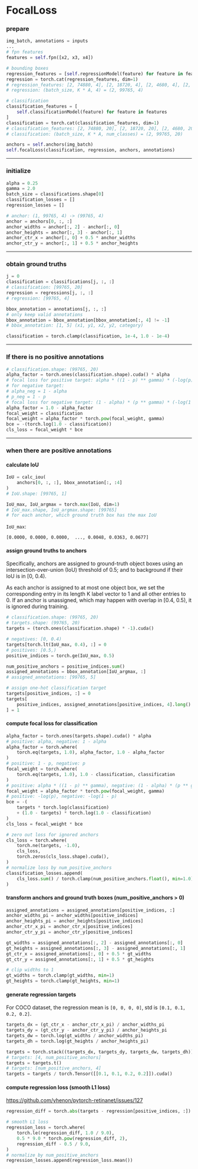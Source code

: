 # FocalLoss

### prepare

```python
img_batch, annotations = inputs
...
# fpn features
features = self.fpn([x2, x3, x4])

# bounding boxes
regression_features = [self.regressionModel(feature) for feature in features]
regression = torch.cat(regression_features, dim=1)
# regression_features: [2, 74880, 4], [2, 18720, 4], [2, 4680, 4], [2, 1170, 4], [2, 315, 4]
# regression: (batch_size, K * A, 4) = (2, 99765, 4) 

# classification
classification_features = [
    self.classificationModel(feature) for feature in features
]
classification = torch.cat(classification_features, dim=1)
# classification_features: [2, 74880, 20], [2, 18720, 20], [2, 4680, 20], [2, 1170, 20], [2, 315, 20]
# classification: (batch_size, K * A, num_classes) = (2, 99765, 20) 

anchors = self.anchors(img_batch)
self.focalLoss(classification, regression, anchors, annotations)
```

---

### initialize

```python
alpha = 0.25
gamma = 2.0
batch_size = classifications.shape[0]
classification_losses = []
regression_losses = []

# anchor: (1, 99765, 4) -> (99765, 4) 
anchor = anchors[0, :, :]
anchor_widths = anchor[:, 2] - anchor[:, 0]
anchor_heights = anchor[:, 3] - anchor[:, 1]
anchor_ctr_x = anchor[:, 0] + 0.5 * anchor_widths
anchor_ctr_y = anchor[:, 1] + 0.5 * anchor_heights
```

---

### obtain ground truths

```python
j = 0
classification = classifications[j, :, :]
# classification: [99765, 20]
regression = regressions[j, :, :]
# regression: [99765, 4]

bbox_annotation = annotations[j, :, :]
# only keep valid annotations
bbox_annotation = bbox_annotation[bbox_annotation[:, 4] != -1]
# bbox_annotation: [1, 5] (x1, y1, x2, y2, category)

classification = torch.clamp(classification, 1e-4, 1.0 - 1e-4)
```

---

### If there is no positive annotations

```python
# classification.shape: (99765, 20)
alpha_factor = torch.ones(classification.shape).cuda() * alpha
# focal loss for positive target: alpha * ((1 - p) ** gamma) * (-log(p))
# for negative target:
# alpha_neg = 1 - alpha
# p_neg = 1 - p
# focal loss for negative target: (1 - alpha) * (p ** gamma) * (-log(1 - p))
alpha_factor = 1.0 - alpha_factor
focal_weight = classification
focal_weight = alpha_factor * torch.pow(focal_weight, gamma)
bce = -(torch.log(1.0 - classification))
cls_loss = focal_weight * bce
```

---

### when there are positive annotations

#### calculate IoU

```python
IoU = calc_iou(
    anchors[0, :, :], bbox_annotation[:, :4]
)
# IoU.shape: [99765, 1]

IoU_max, IoU_argmax = torch.max(IoU, dim=1)
# IoU_max.shape, IoU_argmax.shape: [99765]
# for each anchor, which ground truth box has the max IoU
```

`IoU_max`:

```
[0.0000, 0.0000, 0.0000,  ..., 0.0048, 0.0363, 0.0677]
```

#### assign ground truths to anchors

Specifically, anchors are assigned to ground-truth object boxes using an intersection-over-union (IoU) threshold of 0.5; and to background if their IoU is in [0, 0.4). 

As each anchor is assigned to at most one object box, we set the corresponding entry in its length K label vector to 1 and all other entries to 0. If an anchor is unassigned, which may happen with overlap in [0.4, 0.5), it is ignored during training.

```python
# classification.shape: (99765, 20)
# targets.shape: (99765, 20)
targets = (torch.ones(classification.shape) * -1).cuda()

# negatives: [0, 0.4)
targets[torch.lt(IoU_max, 0.4), :] = 0
# positives: [0.5,)
positive_indices = torch.ge(IoU_max, 0.5)

num_positive_anchors = positive_indices.sum()
assigned_annotations = bbox_annotation[IoU_argmax, :]
# assigned_annotations: [99765, 5]

# assign one-hot classification target
targets[positive_indices, :] = 0
targets[
    positive_indices, assigned_annotations[positive_indices, 4].long()
] = 1
```

#### compute focal loss for classification

```python
alpha_factor = torch.ones(targets.shape).cuda() * alpha
# positive: alpha, negative: 1 - alpha
alpha_factor = torch.where(
    torch.eq(targets, 1.0), alpha_factor, 1.0 - alpha_factor
)
# positive: 1 - p, negative: p
focal_weight = torch.where(
    torch.eq(targets, 1.0), 1.0 - classification, classification
)
# positive: alpha * ((1 - p) ** gamma), negative: (1 - alpha) * (p ** gamma)
focal_weight = alpha_factor * torch.pow(focal_weight, gamma)
# positive: -log(p), negative: -log(1 - p)
bce = -(
    targets * torch.log(classification)
    + (1.0 - targets) * torch.log(1.0 - classification)
)
cls_loss = focal_weight * bce

# zero out loss for ignored anchors
cls_loss = torch.where(
    torch.ne(targets, -1.0),
    cls_loss,
    torch.zeros(cls_loss.shape).cuda(),
)
# normalize loss by num_positive_anchors
classification_losses.append(
    cls_loss.sum() / torch.clamp(num_positive_anchors.float(), min=1.0)
)
```

#### transform anchors and ground truth boxes (num_positive_anchors > 0)

```python
assigned_annotations = assigned_annotations[positive_indices, :]
anchor_widths_pi = anchor_widths[positive_indices]
anchor_heights_pi = anchor_heights[positive_indices]
anchor_ctr_x_pi = anchor_ctr_x[positive_indices]
anchor_ctr_y_pi = anchor_ctr_y[positive_indices]

gt_widths = assigned_annotations[:, 2] - assigned_annotations[:, 0]
gt_heights = assigned_annotations[:, 3] - assigned_annotations[:, 1]
gt_ctr_x = assigned_annotations[:, 0] + 0.5 * gt_widths
gt_ctr_y = assigned_annotations[:, 1] + 0.5 * gt_heights

# clip widths to 1
gt_widths = torch.clamp(gt_widths, min=1)
gt_heights = torch.clamp(gt_heights, min=1)
```

#### generate regression targets

For COCO dataset, the regression mean is `[0, 0, 0, 0]`, std is `[0.1, 0.1, 0.2, 0.2]`.

```python
targets_dx = (gt_ctr_x - anchor_ctr_x_pi) / anchor_widths_pi
targets_dy = (gt_ctr_y - anchor_ctr_y_pi) / anchor_heights_pi
targets_dw = torch.log(gt_widths / anchor_widths_pi)
targets_dh = torch.log(gt_heights / anchor_heights_pi)

targets = torch.stack((targets_dx, targets_dy, targets_dw, targets_dh))
# targets: [4, num_positive_anchors]
targets = targets.t()
# targets: [num_positive_anchors, 4]
targets = targets / torch.Tensor([[0.1, 0.1, 0.2, 0.2]]).cuda()
```

#### compute regression loss (smooth L1 loss)

https://github.com/yhenon/pytorch-retinanet/issues/127

```python
regression_diff = torch.abs(targets - regression[positive_indices, :])

# smooth L1 loss
regression_loss = torch.where(
    torch.le(regression_diff, 1.0 / 9.0),
    0.5 * 9.0 * torch.pow(regression_diff, 2),
    regression_diff - 0.5 / 9.0,
)
# normalize by num_positive_anchors
regression_losses.append(regression_loss.mean())
```